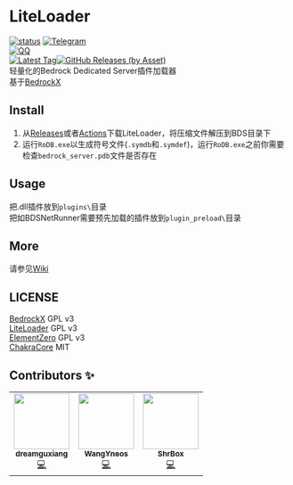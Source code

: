 # LiteLoader
<a href="https://github.com/LiteLDev/LiteLoader/actions">![status](https://img.shields.io/github/workflow/status/LiteLDev/LiteLoader/Build%20LiteLoader?style=for-the-badge)</a>
<a href="https://t.me/liteloader">![Telegram](https://img.shields.io/badge/telegram-LiteLoader-%232CA5E0?style=for-the-badge&logo=Telegram)</a><br>
<a href="https://jq.qq.com/?_wv=1027&k=78uA5xfp">![QQ](https://img.shields.io/badge/QQ-LiteLoader-%2F05028?style=for-the-badge)</a><br>
<a href="https://github.com/LiteLDev/LiteLoader/releases/latest">![Latest Tag](https://img.shields.io/github/v/tag/LiteLDev/LiteLoader?label=LATEST%20TAG&style=for-the-badge)![GitHub Releases (by Asset)](https://img.shields.io/github/downloads/LiteLDev/LiteLoader/latest/total?style=for-the-badge)</a><br>
轻量化的Bedrock Dedicated Server插件加载器  
基于[BedrockX](https://github.com/Sysca11/BedrockX)

## Install
1. 从[Releases](https://github.com/LiteLDev/LiteLoader/releases)或者[Actions](https://github.com/LiteLDev/LiteLoader/actions)下载LiteLoader，将压缩文件解压到BDS目录下
2. 运行`RoDB.exe`以生成符号文件(`.symdb`和`.symdef`)，运行`RoDB.exe`之前你需要检查`bedrock_server.pdb`文件是否存在

## Usage
把.dll插件放到`plugins\`目录  
把如BDSNetRunner需要预先加载的插件放到`plugin_preload\`目录

## More
请参见[Wiki](https://github.com/LiteLDev/LiteLoader/wiki)

## LICENSE  
[BedrockX](https://github.com/Sysca11/BedrockX) GPL v3  
[LiteLoader](https://github.com/LiteLDev/LiteLoader) GPL v3  
[ElementZero](https://github.com/Element-0/ElementZero) GPL v3  
[ChakraCore](https://github.com/chakra-core/ChakraCore) MIT  

## Contributors ✨

<!-- ALL-CONTRIBUTORS-LIST:START - Do not remove or modify this section -->
<!-- prettier-ignore-start -->
<!-- markdownlint-disable -->
<table>
  <tr>
    <td align="center"><a href="https://github.com/dreamguxiang"><img src="https://avatars.githubusercontent.com/u/62042544?v=4?s=100" width="100px;" alt=""/><br /><sub><b>dreamguxiang</b></sub></a><br /><a href="https://github.com/LiteLDev/BDSLiteLoader/commits?author=dreamguxiang" title="Code">💻</a></td>
    <td align="center"><a href="https://github.com/WangYneos"><img src="https://avatars.githubusercontent.com/u/42824603?v=4?s=100" width="100px;" alt=""/><br /><sub><b>WangYneos</b></sub></a><br /><a href="https://github.com/LiteLDev/BDSLiteLoader/commits?author=WangYneos" title="Code">💻</a></td>
    <td align="center"><a href="https://www.sakuralo.top"><img src="https://avatars.githubusercontent.com/u/53301243?v=4?s=100" width="100px;" alt=""/><br /><sub><b>ShrBox</b></sub></a><br /><a href="https://github.com/LiteLDev/BDSLiteLoader/commits?author=ShrBox" title="Code">💻</a></td>
  </tr>
</table>

<!-- markdownlint-restore -->
<!-- prettier-ignore-end -->
<!-- ALL-CONTRIBUTORS-LIST:END -->
